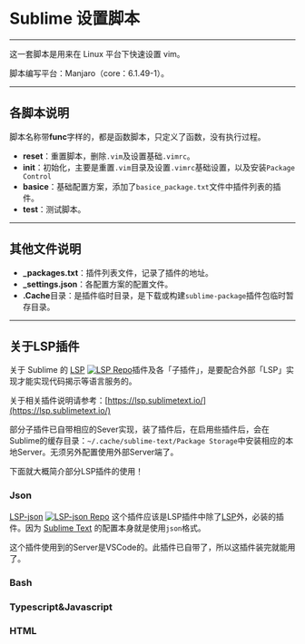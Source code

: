 # Sublime 设置脚本

---

这一套脚本是用来在 Linux 平台下快速设置 vim。

脚本编写平台：Manjaro（core：6.1.49-1）。

---

## 各脚本说明


脚本名称带**func**字样的，都是函数脚本，只定义了函数，没有执行过程。

* **reset**：重置脚本，删除`.vim`及设置基础`.vimrc`。
* **init**：初始化，主要是重置`.vim`目录及设置`.vimrc`基础设置，以及安装`Package Control`
* **basice**：基础配置方案，添加了`basice_package.txt`文件中插件列表的插件。
* **test**：测试脚本。

---

## 其他文件说明

* **_packages.txt**：插件列表文件，记录了插件的地址。
* **_settings.json**：各配置方案的配置文件。
* **.Cache**目录：是插件临时目录，是下载或构建`sublime-package`插件包临时暂存目录。


---

## 关于LSP插件

关于 Sublime 的 [LSP](https://packagecontrol.io/packages/LSP) [![LSP Repo](https://img.shields.io/github/stars/sublimelsp/LSP?style=social
)](https://github.com/sublimelsp/LSP/)插件及各「子插件」，是要配合外部「LSP」实现才能实现代码揭示等语言服务的。

关于相关插件说明请参考：[https://lsp.sublimetext.io/](https://lsp.sublimetext.io/)

部分子插件已自带相应的Sever实现，装了插件后，在启用些插件后，会在Sublime的缓存目录：`~/.cache/sublime-text/Package Storage`中安装相应的本地Server。无须另外配置使用外部Server端了。

下面就大概简介部分LSP插件的使用！

### Json

[LSP-json](https://packagecontrol.io/packages/LSP-json) [![LSP-json Repo](https://img.shields.io/github/stars/sublimelsp/LSP-json?style=social
)](https://github.com/sublimelsp/LSP-json) 这个插件应该是LSP插件中除了[LSP](https://packagecontrol.io/packages/LSP)外，必装的插件。因为 [Sublime Text](https://www.sublimetext.com/) 的配置本身就是使用`json`格式。

这个插件使用到的Server是VSCode的。此插件已自带了，所以这插件装完就能用了。


### Bash



### Typescript&Javascript



### HTML










